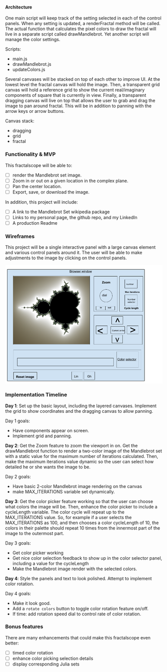 #### Architecture
One main script will keep track of the setting selected in each of the
control panels. When any setting is updated, a renderFractal method will
be called. The actual function that calculates the pixel colors to draw
the fractal will live in a separate script called drawMandlebrot. Yet
another script will manage the color settings.

Scripts:
- main.js
- drawMandlebrot.js
- updateColors.js

Several canvases will be stacked on top of each other to improve UI. At
the lowest level the fractal canvas will hold the image. Then, a
transparent grid canvas will hold a reference grid to show the current
real/imaginary components of square that is currently in view. Finally,
a transparent dragging canvas will live on top that allows the user to
grab and drag the image to pan around fractal. This will be in addition
to panning with the arrow keys or arrow buttons.

Canvas stack:
- dragging
- grid
- fractal

### Functionality & MVP  

This fractalscope will be able to:

- [ ] render the Mandlebrot set image.
- [ ] Zoom in or out on a given location in the complex plane.
- [ ] Pan the center location.
- [ ] Export, save, or download the image.

In addition, this project will include:

- [ ] A link to the Mandlebrot Set wikipedia package
- [ ] Links to my personal page, the github repo, and my LinkedIn
- [ ] A production Readme

### Wireframes

This project will be a single interactive panel with a large canvas
element and various control panels around it. The user will be able to
make adjustments to the image by clicking on the control panels.

![wireframes](images/fractalscope_layout_wireframe.png)

### Implementation Timeline

**Day 1**:
Set up the basic layout, including the layered canvases.
Implement the grid to show coordinates and the dragging canvas to allow
panning.

Day 1 goals:
- Have components appear on screen.
- Implement grid and panning.

**Day 2**:
Get the Zoom feature to zoom the viewport in on. Get the drawMandlebrot
function to render a two-color image of the Mandlebrot set with a static
value for the maximum number of iterations calculated. Then, make the
maximum iterations value dynamic so the user can select how detailed
he or she wants the image to be.

Day 2 goals:
- Have basic 2-color Mandlebrot image rendering on the canvas
- make MAX_ITERATIONS variable set dynamically.

**Day 3**:
Get the color picker feature working so that the user can choose what
colors the image will be. Then, enhance the color picker to include a
cycleLength variable. The color cycle will repeat up to the MAX_ITERATIONS
value. So, for example if a user selects the MAX_ITERATIONS as 100, and
then chooses a color cycleLength of 10, the colors in their palette
should repeat 10 times from the innermost part of the image to the
outermost part.

Day 3 goals:
- Get color picker working
- Get nice color selection feedback to show up in the color selector
panel, including a value for the cycleLength
- Make the Mandlebrot image render with the selected colors.

**Day 4**:
Style the panels and text to look polished. Attempt to implement color
rotation.

Day 4 goals:
- Make it look good.
- Add a `rotate colors` button to toggle color rotation feature on/off.
- If time: add rotation speed dial to control rate of color rotation.


### Bonus features

There are many enhancements that could make this fractalscope even
better:

- [ ] timed color rotation
- [ ] enhance color picking selection details
- [ ] display corresponding Julia sets
